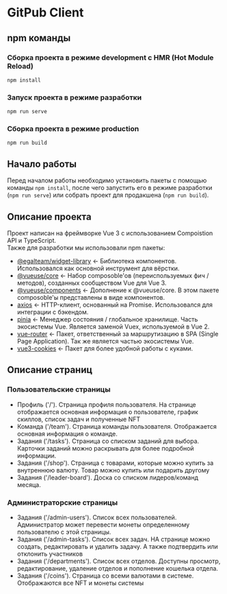 # GitPub Client

## npm команды

### Сборка проекта в режиме development с HMR (Hot Module Reload)
```
npm install
```

### Запуск проекта в режиме разработки
```
npm run serve
```

### Сборка проекта в режиме production
```
npm run build
```

## Начало работы

Перед началом работы необходимо установить пакеты с помощью команды ``npm install``, после чего запустить его
в режиме разработки (``npm run serve``) или собрать проект для продакшена (``npm run build``).

## Описание проекта
Проект написан на фреймворке Vue 3 с использованием Compoistion API и TypeScript.  
Также для разработки мы использовали npm пакеты:

- [@egalteam/widget-library](https://docs.egal.pro/#/v2/client/widgets/start_config) <- Библиотека компонентов. Использовался как основной инструмент для вёрстки. 
- [@vueuse/core](https://vueuse.org/) <- Набор composoble'ов (переиспользуемых фич / методов), созданных сообществом Vue для Vue 3.
- [@vueuse/components](https://vueuse.org/) <- Дополнение к @vueuse/core. В этом пакете composoble'ы представлены в виде компонентов.
- [axios](https://axios-http.com/ru/docs/intro) <- HTTP-клиент, основанный на Promise. Использовался для интеграции с бэкендом.
- [pinia](https://pinia.vuejs.org/) <- Менеджер состояния / глобальное хранилище. Часть экосистемы Vue. Является заменой Vuex, используемой в Vue 2. 
- [vue-router](https://router.vuejs.org/) <- Пакет, ответственный за маршрутизацию в SPA (Single Page Application). Так же является частью экосистемы Vue.
- [vue3-cookies](https://github.com/KanHarI/vue3-cookies) <- Пакет для более удобной работы с куками.

## Описание страниц
### Пользовательские страницы
- Профиль ('/'). Страница профиля пользователя. На странице отображается основная информация о пользователе, график скиллов, список задач и полученные NFT
- Команда ('/team'). Страница команды пользователя. Отображается основная информация о команде.
- Задания ('/tasks'). Страница со списком заданий для выбора. Карточки заданий можно раскрывать для более подробной информации.
- Задания ('/shop'). Страница с товарами, которые можно купить за внутреннюю валюту. Товар можно купить или подарить другому
- Задания ('/leader-board'). Доска со списком лидеров/команд месяца.

### Администраторские страницы
- Задания ('/admin-users'). Список всех пользователей. Администратор может перевести монеты определенному пользователю с этой страницы.
- Задания ('/admin-tasks'). Список всех задач. НА странице можно создать, редактировать и удалить задачу. А также подтвердить или отклонить участников
- Задания ('/departments'). Список всех отделов. Доступны просмотр, редактирование, удаление отделов и пополнение кошелька отдела.
- Задания ('/coins'). Страница со всеми валютами в системе. Отображаются все NFT и монеты системы





